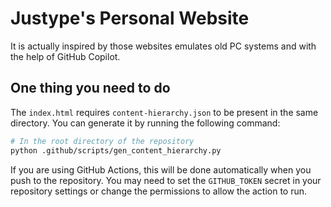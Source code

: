 # Justype's Personal Website

It is actually inspired by those websites emulates old PC systems and with the help of GitHub Copilot.

## One thing you need to do

The `index.html` requires `content-hierarchy.json` to be present in the same directory. You can generate it by running the following command:

```bash
# In the root directory of the repository
python .github/scripts/gen_content_hierarchy.py
```

If you are using GitHub Actions, this will be done automatically when you push to the repository. You may need to set the `GITHUB_TOKEN` secret in your repository settings or change the permissions to allow the action to run.
